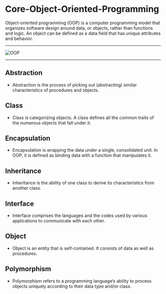 # Core-Object-Oriented-Programming
Object-oriented programming (OOP) is a computer programming model that organizes software design around data, or objects, rather than functions and logic. An object can be defined as a data field that has unique attributes and behavior.
***
![OOP](./img.jpg)
***
## Abstraction 
- Abstraction is the process of picking out (abstracting) similar characteristics of procedures and objects.  

## Class 

- Class is categorizing objects. A class defines all the common traits of the numerous objects that fall under it. 

## Encapsulation 

- Encapsulation is wrapping the data under a single, consolidated unit. In OOP, it is defined as binding data with a function that manipulates it. 

## Inheritance 

- Inheritance is the ability of one class to derive its characteristics from another class. 

## Interface 

- Interface comprises the languages and the codes used by various applications to communicate with each other. 

## Object  

- Object is an entity that is self-contained. It consists of data as well as procedures. 

## Polymorphism 

- Polymorphism refers to a programming language’s ability to process objects uniquely according to their data type and/or class. 


